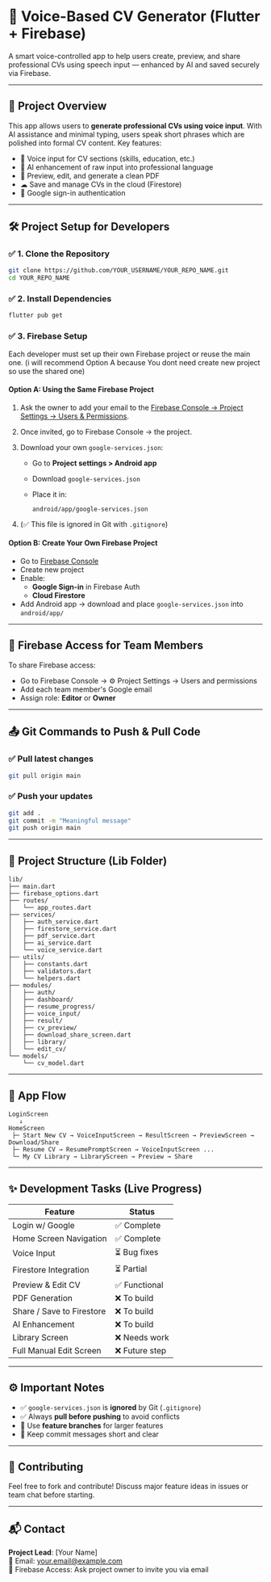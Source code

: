 # 🧠 Voice-Based CV Generator (Flutter + Firebase)

A smart voice-controlled app to help users create, preview, and share professional CVs using speech input — enhanced by AI and saved securely via Firebase.

---

## 🚀 Project Overview

This app allows users to **generate professional CVs using voice input**. With AI assistance and minimal typing, users speak short phrases which are polished into formal CV content. Key features:

- 🎤 Voice input for CV sections (skills, education, etc.)
- 🤖 AI enhancement of raw input into professional language
- 🧾 Preview, edit, and generate a clean PDF
- ☁ Save and manage CVs in the cloud (Firestore)
- 🔐 Google sign-in authentication

---

## 🛠️ Project Setup for Developers

### ✅ 1. Clone the Repository

```bash
git clone https://github.com/YOUR_USERNAME/YOUR_REPO_NAME.git
cd YOUR_REPO_NAME
```

### ✅ 2. Install Dependencies

```bash
flutter pub get
```

### ✅ 3. Firebase Setup

Each developer must set up their own Firebase project or reuse the main one. (i will recommend Option A because You dont need create new project so use the shared one)

#### Option A: Using the Same Firebase Project

1. Ask the owner to add your email to the [Firebase Console → Project Settings → Users & Permissions](https://console.firebase.google.com/).
2. Once invited, go to Firebase Console → the project.
3. Download your own `google-services.json`:
   - Go to **Project settings > Android app**
   - Download `google-services.json`
   - Place it in:

     ```
     android/app/google-services.json
     ```

4. (✅ This file is ignored in Git with `.gitignore`)

#### Option B: Create Your Own Firebase Project

- Go to [Firebase Console](https://console.firebase.google.com/)
- Create new project
- Enable:
  - **Google Sign-in** in Firebase Auth
  - **Cloud Firestore**
- Add Android app → download and place `google-services.json` into `android/app/`

---

## 🔐 Firebase Access for Team Members

To share Firebase access:

- Go to Firebase Console → ⚙️ Project Settings → Users and permissions
- Add each team member's Google email
- Assign role: **Editor** or **Owner**

---

## 📤 Git Commands to Push & Pull Code

### ✅ Pull latest changes

```bash
git pull origin main
```

### ✅ Push your updates

```bash
git add .
git commit -m "Meaningful message"
git push origin main
```

---

## 📁 Project Structure (Lib Folder)

```
lib/
├── main.dart
├── firebase_options.dart
├── routes/
│   └── app_routes.dart
├── services/
│   ├── auth_service.dart
│   ├── firestore_service.dart
│   ├── pdf_service.dart
│   ├── ai_service.dart
│   └── voice_service.dart
├── utils/
│   ├── constants.dart
│   ├── validators.dart
│   └── helpers.dart
├── modules/
│   ├── auth/
│   ├── dashboard/
│   ├── resume_progress/
│   ├── voice_input/
│   ├── result/
│   ├── cv_preview/
│   ├── download_share_screen.dart
│   ├── library/
│   └── edit_cv/
└── models/
    └── cv_model.dart
```

---

## 🧭 App Flow

```
LoginScreen
   ↓
HomeScreen
 ├─ Start New CV → VoiceInputScreen → ResultScreen → PreviewScreen → Download/Share
 ├─ Resume CV → ResumePromptScreen → VoiceInputScreen ...
 └─ My CV Library → LibraryScreen → Preview → Share
```

---

## ✨ Development Tasks (Live Progress)

| Feature                   | Status        |
| ------------------------- | ------------- |
| Login w/ Google           | ✅ Complete    |
| Home Screen Navigation    | ✅ Complete    |
| Voice Input               | ⏳ Bug fixes   |
| Firestore Integration     | ⏳ Partial     |
| Preview & Edit CV         | ✅ Functional  |
| PDF Generation            | ❌ To build    |
| Share / Save to Firestore | ❌ To build    |
| AI Enhancement            | ❌ To build    |
| Library Screen            | ❌ Needs work  |
| Full Manual Edit Screen   | ❌ Future step |

---

## ⚙️ Important Notes

- ✅ `google-services.json` is **ignored** by Git (`.gitignore`)
- ✅ Always **pull before pushing** to avoid conflicts
- 🚀 Use **feature branches** for larger features
- 💬 Keep commit messages short and clear

---

## 🤝 Contributing

Feel free to fork and contribute! Discuss major feature ideas in issues or team chat before starting.

---

## 📬 Contact

**Project Lead**: [Your Name]  
📧 Email: your.email@example.com  
🔐 Firebase Access: Ask project owner to invite you via email

